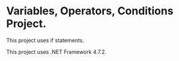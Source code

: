 # Variables, Operators, Conditions Project.
This project uses if statements.

This project uses .NET Framework 4.7.2.